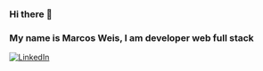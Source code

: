 ### Hi there 👋

### My name is Marcos Weis, I am developer web full stack 

[![LinkedIn](https://img.shields.io/badge/LinkedIn-Marcos-2a9d8f?style=for-the-badge&logo=linkedin&logoColor=white&labelColor=101010)](https://www.linkedin.com/in/marcos-weis-53702122a)
